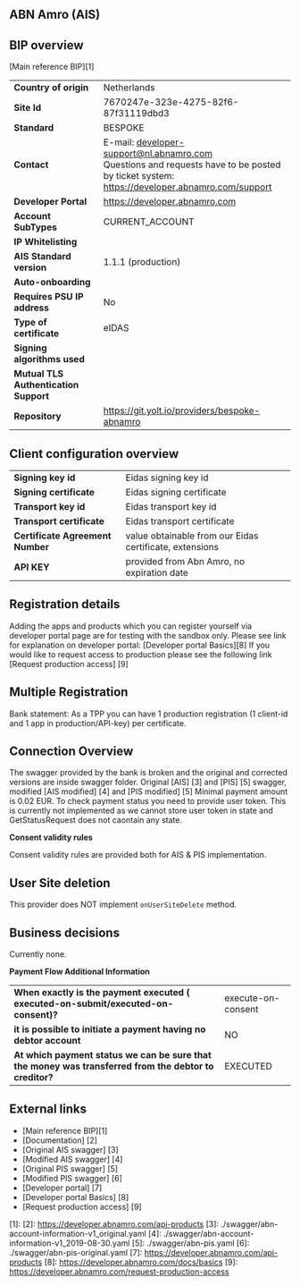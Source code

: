 ## ABN Amro (AIS)

## BIP overview 
[Main reference BIP][1]

|                                       |                                                                                                                                                    |
|---------------------------------------|----------------------------------------------------------------------------------------------------------------------------------------------------|
| **Country of origin**                 | Netherlands                                                                                                                                        | 
| **Site Id**                           | 7670247e-323e-4275-82f6-87f31119dbd3                                                                                                               |
| **Standard**                          | BESPOKE                                                                                                                                            |
| **Contact**                           | E-mail: developer-support@nl.abnamro.com <br> Questions and requests have to be posted by ticket system:</br>https://developer.abnamro.com/support |
| **Developer Portal**                  | https://developer.abnamro.com                                                                                                                      |
| **Account SubTypes**                  | CURRENT_ACCOUNT                                                                                                                                    |
| **IP Whitelisting**                   |                                                                                                                                                    |
| **AIS Standard version**              | 1.1.1 (production)                                                                                                                                 |
| **Auto-onboarding**                   |                                                                                                                                                    |
| **Requires PSU IP address**           | No                                                                                                                                                 |
| **Type of certificate**               | eIDAS                                                                                                                                              |
| **Signing algorithms used**           |                                                                                                                                                    |
| **Mutual TLS Authentication Support** |                                                                                                                                                    |
| **Repository**                        | https://git.yolt.io/providers/bespoke-abnamro                                                                                                      |

## Client configuration overview
|                                  |                                                         |
|----------------------------------|---------------------------------------------------------|
| **Signing key id**               | Eidas signing key id                                    | 
| **Signing certificate**          | Eidas signing certificate                               | 
| **Transport key id**             | Eidas transport key id                                  |
| **Transport certificate**        | Eidas transport certificate                             |
| **Certificate Agreement Number** | value obtainable from our Eidas certificate, extensions |
| **API KEY**                      | provided from Abn Amro, no expiration date              | 

## Registration details
Adding the apps and products which you can register yourself via developer portal page are for testing with the sandbox
only. Please see link for explanation on developer portal: [Developer portal Basics][8]
If you would like to request access to production please see the following link [Request production access] [9]

## Multiple Registration
Bank statement: As a TPP you can have 1 production registration (1 client-id and 1 app in production/API-key) per certificate.

## Connection Overview
The swagger provided by the bank is broken and the original and corrected versions are inside swagger folder. Original [AIS] [3] and [PIS] [5] swagger, modified [AIS modified] [4] and [PIS modified] [5]
Minimal payment amount is 0.02 EUR. To check payment status you need to provide user token. This is currently not implemented as we cannot store user token in state and GetStatusRequest does not caontain any state.

**Consent validity rules**

Consent validity rules are provided both for AIS & PIS implementation.

## User Site deletion
This provider does NOT implement `onUserSiteDelete` method. 

## Business decisions
Currently none.

**Payment Flow Additional Information**

|                                                                                                        |                    |
|--------------------------------------------------------------------------------------------------------|--------------------|
| **When exactly is the payment executed ( executed-on-submit/executed-on-consent)?**                    | execute-on-consent |
| **it is possible to initiate a payment having no debtor account**                                      | NO                 |
| **At which payment status we can be sure that the money was transferred from the debtor to creditor?** | EXECUTED           |


## External links
* [Main reference BIP][1]
* [Documentation] [2]
* [Original AIS swagger] [3]
* [Modified AIS swagger] [4]
* [Original PIS swagger] [5]
* [Modified PIS swagger] [6]
* [Developer portal] [7]
* [Developer portal Basics] [8]
* [Request production access] [9]

[1]: 
[2]: https://developer.abnamro.com/api-products
[3]: ./swagger/abn-account-information-v1_original.yaml
[4]: ./swagger/abn-account-information-v1_2019-08-30.yaml
[5]: ./swagger/abn-pis.yaml
[6]: ./swagger/abn-pis-original.yaml
[7]: https://developer.abnamro.com/api-products
[8]: https://developer.abnamro.com/docs/basics
[9]: https://developer.abnamro.com/request-production-access
